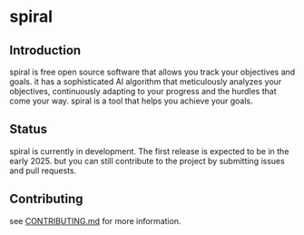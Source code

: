 # spiral

## Introduction

spiral is free open source software that allows you track your objectives and goals. it has a sophisticated AI algorithm that meticulously analyzes your objectives, continuously adapting to your progress and the hurdles that come your way. spiral is a tool that helps you achieve your goals.

## Status

spiral is currently in development. The first release is expected to be in the early 2025. but you can still contribute to the project by submitting issues and pull requests.

## Contributing

see [CONTRIBUTING.md](documentation/CONTRIBUTING.md) for more information.
